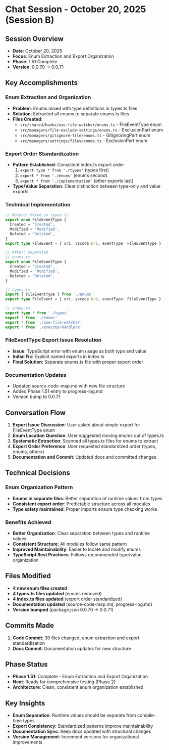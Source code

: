 # Chat Session - October 20, 2025 (Session B)

## Session Overview
- **Date**: October 20, 2025
- **Focus**: Enum Extraction and Export Organization
- **Phase**: 1.51 Complete
- **Version**: 0.0.70 → 0.0.71

## Key Accomplishments

### Enum Extraction and Organization
- **Problem**: Enums mixed with type definitions in types.ts files
- **Solution**: Extracted all enums to separate enums.ts files
- **Files Created**:
  - `src/shared/hooks/use-file-watcher/enums.ts` - FileEventType enum
  - `src/managers/file-exclude-settings/enums.ts` - ExclusionPart enum
  - `src/managers/gitignore-file/enums.ts` - GitignoringPart enum
  - `src/managers/settings/files/enums.ts` - ExclusionPart enum

### Export Order Standardization
- **Pattern Established**: Consistent index.ts export order
  1. `export type * from './types'` (types first)
  2. `export * from './enums'` (enums second)
  3. `export * from './implementation'` (other exports last)
- **Type/Value Separation**: Clear distinction between type-only and value exports

### Technical Implementation
```typescript
// Before: Mixed in types.ts
export enum FileEventType {
  Created = 'Created',
  Modified = 'Modified',
  Deleted = 'Deleted',
}
export type FileEvent = { uri: vscode.Uri; eventType: FileEventType }

// After: Separated
// enums.ts
export enum FileEventType {
  Created = 'Created',
  Modified = 'Modified', 
  Deleted = 'Deleted',
}

// types.ts
import { FileEventType } from './enums'
export type FileEvent = { uri: vscode.Uri; eventType: FileEventType }

// index.ts
export type * from './types'
export * from './enums'
export * from './use-file-watcher'
export * from './execute-handlers'
```

### FileEventType Export Issue Resolution
- **Issue**: TypeScript error with enum usage as both type and value
- **Initial Fix**: Explicit named exports in index.ts
- **Final Solution**: Separate enums.ts file with proper export order

### Documentation Updates
- Updated source-code-map.md with new file structure
- Added Phase 1.51 entry to progress-log.md
- Version bump to 0.0.71

## Conversation Flow

1. **Export Issue Discussion**: User asked about simple export for FileEventType enum
2. **Enum Location Question**: User suggested moving enums out of types.ts
3. **Systematic Extraction**: Scanned all types.ts files for enums to extract
4. **Export Order Preference**: User requested standardized order (types, enums, others)
5. **Documentation and Commit**: Updated docs and committed changes

## Technical Decisions

### Enum Organization Pattern
- **Enums in separate files**: Better separation of runtime values from types
- **Consistent export order**: Predictable structure across all modules
- **Type safety maintained**: Proper imports ensure type checking works

### Benefits Achieved
- **Better Organization**: Clear separation between types and runtime values
- **Consistent Structure**: All modules follow same pattern
- **Improved Maintainability**: Easier to locate and modify enums
- **TypeScript Best Practices**: Follows recommended type/value organization

## Files Modified
- **4 new enum files created**
- **4 types.ts files updated** (enums removed)
- **4 index.ts files updated** (export order standardized)
- **Documentation updated** (source-code-map.md, progress-log.md)
- **Version bumped** (package.json 0.0.70 → 0.0.71)

## Commits Made
1. **Code Commit**: 39 files changed, enum extraction and export standardization
2. **Docs Commit**: Documentation updates for new structure

## Phase Status
- **Phase 1.51**: Complete - Enum Extraction and Export Organization
- **Next**: Ready for comprehensive testing (Phase 2)
- **Architecture**: Clean, consistent enum organization established

## Key Insights
- **Enum Separation**: Runtime values should be separate from compile-time types
- **Export Consistency**: Standardized patterns improve maintainability
- **Documentation Sync**: Keep docs updated with structural changes
- **Version Management**: Increment versions for organizational improvements